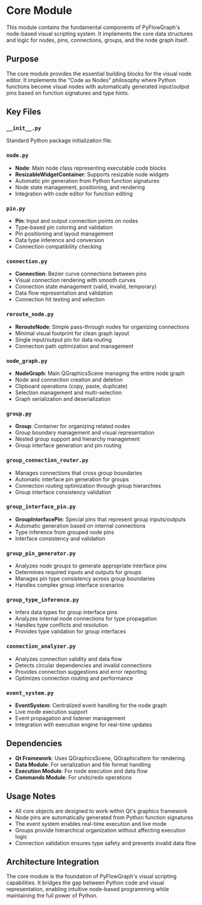 # Core Module

This module contains the fundamental components of PyFlowGraph's node-based visual scripting system. It implements the core data structures and logic for nodes, pins, connections, groups, and the node graph itself.

## Purpose

The core module provides the essential building blocks for the visual node editor. It implements the "Code as Nodes" philosophy where Python functions become visual nodes with automatically generated input/output pins based on function signatures and type hints.

## Key Files

### `__init__.py`
Standard Python package initialization file.

### `node.py`
- **Node**: Main node class representing executable code blocks
- **ResizableWidgetContainer**: Supports resizable node widgets
- Automatic pin generation from Python function signatures
- Node state management, positioning, and rendering
- Integration with code editor for function editing

### `pin.py`
- **Pin**: Input and output connection points on nodes
- Type-based pin coloring and validation
- Pin positioning and layout management
- Data type inference and conversion
- Connection compatibility checking

### `connection.py`
- **Connection**: Bezier curve connections between pins
- Visual connection rendering with smooth curves
- Connection state management (valid, invalid, temporary)
- Data flow representation and validation
- Connection hit testing and selection

### `reroute_node.py`
- **RerouteNode**: Simple pass-through nodes for organizing connections
- Minimal visual footprint for clean graph layout
- Single input/output pin for data routing
- Connection path optimization and management

### `node_graph.py`
- **NodeGraph**: Main QGraphicsScene managing the entire node graph
- Node and connection creation and deletion
- Clipboard operations (copy, paste, duplicate)
- Selection management and multi-selection
- Graph serialization and deserialization

### `group.py`
- **Group**: Container for organizing related nodes
- Group boundary management and visual representation
- Nested group support and hierarchy management
- Group interface generation and pin routing

### `group_connection_router.py`
- Manages connections that cross group boundaries
- Automatic interface pin generation for groups
- Connection routing optimization through group hierarchies
- Group interface consistency validation

### `group_interface_pin.py`
- **GroupInterfacePin**: Special pins that represent group inputs/outputs
- Automatic generation based on internal connections
- Type inference from grouped node pins
- Interface consistency and validation

### `group_pin_generator.py`
- Analyzes node groups to generate appropriate interface pins
- Determines required inputs and outputs for groups
- Manages pin type consistency across group boundaries
- Handles complex group interface scenarios

### `group_type_inference.py`
- Infers data types for group interface pins
- Analyzes internal node connections for type propagation
- Handles type conflicts and resolution
- Provides type validation for group interfaces

### `connection_analyzer.py`
- Analyzes connection validity and data flow
- Detects circular dependencies and invalid connections
- Provides connection suggestions and error reporting
- Optimizes connection routing and performance

### `event_system.py`
- **EventSystem**: Centralized event handling for the node graph
- Live mode execution support
- Event propagation and listener management
- Integration with execution engine for real-time updates

## Dependencies

- **Qt Framework**: Uses QGraphicsScene, QGraphicsItem for rendering
- **Data Module**: For serialization and file format handling
- **Execution Module**: For node execution and data flow
- **Commands Module**: For undo/redo operations

## Usage Notes

- All core objects are designed to work within Qt's graphics framework
- Node pins are automatically generated from Python function signatures
- The event system enables real-time execution and live mode
- Groups provide hierarchical organization without affecting execution logic
- Connection validation ensures type safety and prevents invalid data flow

## Architecture Integration

The core module is the foundation of PyFlowGraph's visual scripting capabilities. It bridges the gap between Python code and visual representation, enabling intuitive node-based programming while maintaining the full power of Python.